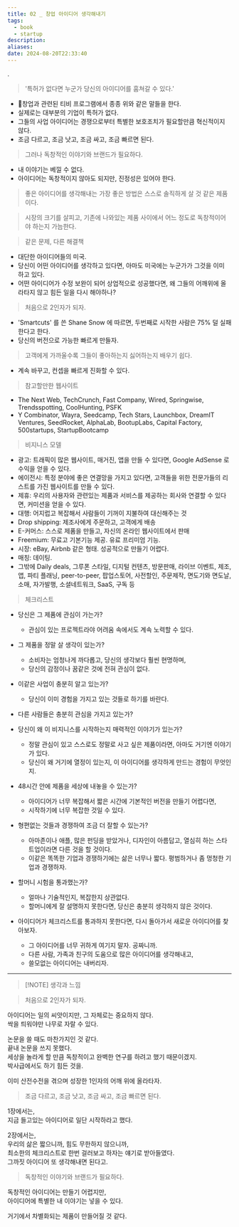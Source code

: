 ```yaml
---
title: 02 _ 창업 아이디어 생각해내기
tags:
  - book
  - startup
description: 
aliases: 
date: 2024-08-20T22:33:40
---
```


.

> '특허가 없다면 누군가 당신의 아이디어를 훔쳐갈 수 있다.'

- 창업과 관련된 티비 프로그램에서 종종 위와 같은 말들을 한다.
- 실제로는 대부분의 기업이 특허가 없다. 
- 그들의 사업 아이디어는 경쟁으로부터 특별한 보호조치가 필요할만큼 혁신적이지 않다.
- 조금 다르고, 조금 낫고, 조금 싸고, 조금 빠르면 된다.


> 그러나 독창적인 이야기와 브랜드가 필요하다.
 
- 내 이야기는 베낄 수 없다.
- 아이디어는 독창적이지 않아도 되지만, 진정성은 있어야 한다.

  
 > 좋은 아이디어를 생각해내는 가장 좋은 방법은 스스로 솔직하게 살 것 같은 제품이다.


> 시장의 크기를 살피고, 기존에 나와있는 제품 사이에서 어느 정도로 독창적이어야 하는지 가늠한다.


> 같은 문제, 다른 해결책

- 대단한 아이디어들의 미국.
- 당신이 어떤 아이디어를 생각하고 있다면, 아마도 미국에는 누군가가 그것을 이미 하고 있다.
- 어떤 아이디어가 수정 보완이 되어 상업적으로 성공했다면, 왜 그들의 어깨위에 올라타지 않고 힘든 일을 다시 해야하나?


> 처음으로 2인자가 되자.

- 'Smartcuts' 를 쓴 Shane Snow 에 따르면, 두번째로 시작한 사람은 75% 덜 실패한다고 한다.
- 당신의 버전으로 가능한 빠르게 만들자.


> 고객에게 가까울수록 그들이 좋아하는지 싫어하는지 배우기 쉽다.

- 계속 바꾸고, 컨셉을 빠르게 진화할 수 있다.


> 참고할만한 웹사이트

- The Next Web, TechCrunch, Fast Company, Wired, Springwise, Trendsspotting, CoolHunting, PSFK
- Y Combinator, Wayra, Seedcamp, Tech Stars, Launchbox, DreamIT Ventures, SeedRocket, AlphaLab, BootupLabs, Capital Factory, 500startups, StartupBootcamp

> 비지니스 모델

- 광고: 트래픽이 많은 웹사이트, 매거진, 앱을 만들 수 있다면, Google AdSense 로 수익을 얻을 수 있다.
- 에이전시: 특정 분야에 좋은 연결망을 가지고 있다면, 고객들을 위한 전문가들의 리스트를 가진 웹사이트를 만들 수 있다.
- 제휴: 우리의 사용자와 관련있는 제품과 서비스를 제공하는 회사와 연결할 수 있다면, 커미션을 얻을 수 있다.
- 대행: 어지럽고 복잡해서 사람들이 기꺼이 지불하여 대신해주는 것
- Drop shipping: 제조사에게 주문하고, 고객에게 배송
- E-커머스: 스스로 제품을 만들고, 자신의 온라인 웹사이트에서 판매
- Freemium: 무료고 기본기능 제공. 유료 프리미엄 기능.
- 시장: eBay, Airbnb 같은 형태. 성공적으로 만들기 어렵다.
- 매칭: 데이팅.
- 그밖에 Daily deals, 그루폰 스타일, 디지털 컨텐츠, 방문판매, 라이브 이벤트, 제조, 앱, 파티 플래닝, peer-to-peer, 팝업스토어, 사전할인, 주문제작, 면도기와 면도날, 소매, 자가발행, 소셜네트워크, SaaS, 구독 등


> 체크리스트


- 당신은 그 제품에 관심이 가는가?
	- 관심이 있는 프로젝트라야 어려움 속에서도 계속 노력할 수 있다.  

- 그 제품을 정말 살 생각이 있는가?
	- 소비자는 엄청나게 까다롭고, 당신의 생각보다 훨씬 현명하며,  
	- 당신의 감정이나 꿈같은 것에 전혀 관심이 없다.  

- 이같은 사업이 충분히 알고 있는가?  
	- 당신이 이미 경험을 가지고 있는 것들로 하기를 바란다.  


- 다른 사람들은 충분히 관심을 가지고 있는가?  


- 당신이 왜 이 비지니스를 시작하는지 매력적인 이야기가 있는가?  
	- 정말 관심이 있고 스스로도 정말로 사고 싶은 제품이라면, 아마도 거기엔 이야기가 있다.  
	- 당신이 왜 거기에 열정이 있는지, 이 아이디어를 생각하게 만드는 경험이 무엇인지.  


- 48시간 안에 제품을 세상에 내놓을 수 있는가?  
	- 아이디어가 너무 복잡해서 짧은 시간에 기본적인 버전을 만들기 어렵다면,  
	- 시작하기에 너무 복잡한 것일 수 있다.  


- 형편없는 것들과 경쟁하여 조금 더 잘할 수 있는가?
	- 아마존이나 애플, 많은 펀딩을 받았거나, 디자인이 아름답고, 열심히 하는 스타트업이라면 다른 것을 할 것이다.  
	- 이같은 똑똑한 기업과 경쟁하기에는 삶은 너무나 짧다. 평범하거나 좀 멍청한 기업과 경쟁하자.  


- 할머니 시험을 통과했는가?  
	- 얼마나 기술적인지, 복잡한지 상관없다.  
	- 할머니에게 잘 설명하지 못한다면, 당신은 충분히 생각하지 않은 것이다.  


- 아이디어가 체크리스트를 통과하지 못한다면, 다시 돌아가서 새로운 아이디어를 찾아보자.
	- 그 아이디어를 너무 귀하게 여기지 말자. 공짜니까.  
	- 다른 사람, 가족과 친구의 도움으로 많은 아이디어를 생각해내고,  
	- 쓸모없는 아이디어는 내버리자.  


--- 

> [!NOTE] 생각과 느낌


> 처음으로 2인자가 되자.  

아이디어는 일의 씨앗이지만, 그 자체로는 중요하지 않다.  
싹을 틔워야만 나무로 자랄 수 있다.  

논문을 쓸 때도 마찬가지인 것 같다.  
끝내 논문을 쓰지 못했다.  
세상을 놀라게 할 만큼 독창적이고 완벽한 연구를 하려고 했기 때문이겠지.  
박사급에서도 하기 힘든 것을.  

이미 산전수전을 겪으며 성장한 1인자의 어깨 위에 올라타자.  


> 조금 다르고, 조금 낫고, 조금 싸고, 조금 빠르면 된다.

1장에서는,  
지금 들고있는 아이디어로 일단 시작하라고 했다.  

2장에서는,  
우리의 삶은 짧으니까, 힘도 무한하지 않으니까,  
최소한의 체크리스트로 한번 걸러보고 하자는 얘기로 받아들였다.  
그까짓 아이디어 또 생각해내면 된다고.  


> 독창적인 이야기와 브랜드가 필요하다.

독창적인 아이디어는 만들기 어렵지만,  
아이디어에 특별한 내 이야기는 넣을 수 있다.  

거기에서 차별화되는 제품이 만들어질 것 같다.  